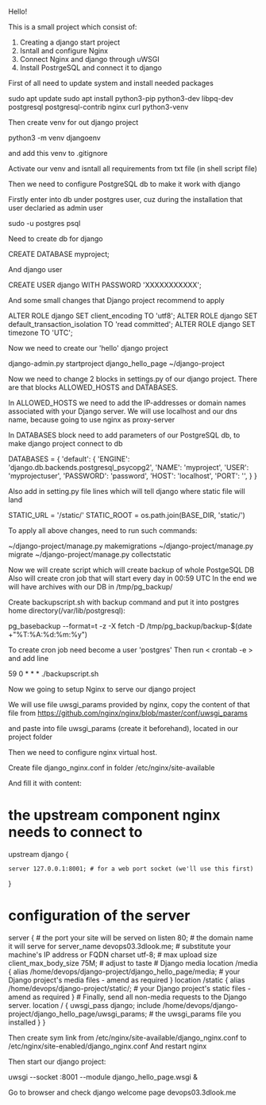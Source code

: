 Hello!

This is a small project which consist of:
1) Creating a django start project 
2) Isntall and configure Nginx 
3) Connect Nginx and django through uWSGI
4) Install PostrgeSQL and connect it to django 



First of all need to update system and install needed packages 

sudo apt update
sudo apt install python3-pip python3-dev libpq-dev postgresql postgresql-contrib nginx curl python3-venv

Then create venv for out django project 

python3 -m venv djangoenv

and add this venv to .gitignore

Activate our venv and isntall all requirements from txt file (in shell script file)

Then we need to configure PostgreSQL db to make it work with django 

Firstly enter into db under postgres user, cuz during the installation that user declaried as admin user

sudo -u postgres psql

Need to create db for django

CREATE DATABASE myproject;

And django user 

CREATE USER django WITH PASSWORD 'XXXXXXXXXXX';

And some small changes that Django project recommend to apply 

ALTER ROLE django SET client_encoding TO 'utf8';
ALTER ROLE django SET default_transaction_isolation TO 'read committed';
ALTER ROLE django SET timezone TO 'UTC';
 


Now we need to create our 'hello' django project 

django-admin.py startproject django_hello_page ~/django-project


Now we need to change 2 blocks in settings.py of our django project. There are that blocks ALLOWED_HOSTS and DATABASES.

In ALLOWED_HOSTS we need to add the IP-addresses or domain names associated with your Django server. 
We will use localhost and our dns name, because going to use nginx as proxy-server

In DATABASES block need to add parameters of our PostgreSQL db, to make django project connect to db

DATABASES = {
    'default': {
        'ENGINE': 'django.db.backends.postgresql_psycopg2',
        'NAME': 'myproject',
        'USER': 'myprojectuser',
        'PASSWORD': 'password',
        'HOST': 'localhost',
        'PORT': '',
    }
}


Also add in setting.py file lines which will tell django where static file will land 

STATIC_URL = '/static/'
STATIC_ROOT = os.path.join(BASE_DIR, 'static/')

To apply all above changes, need to run such commands:

~/django-project/manage.py makemigrations
~/django-project/manage.py migrate
~/django-project/manage.py collectstatic



Now we will create script which will create backup of whole PostgeSQL DB
Also will create cron job that will start every day in 00:59 UTC 
In the end we will have archives with our DB in /tmp/pg_backup/

Create backupscript.sh with backup command and put it into postgres home directory(/var/lib/postgresql):

pg_basebackup --format=t -z -X fetch -D /tmp/pg_backup/backup-$(date +"%T:%A:%d:%m:%y")

To create cron job need become a user 'postgres'
Then run  < crontab -e > and add line 

59 0 * * * ./backupscript.sh



Now we going to setup Nginx to serve our django project 

We will use file uwsgi_params provided by nginx, copy the content of that file from 
https://github.com/nginx/nginx/blob/master/conf/uwsgi_params

and paste into file uwsgi_params (create it beforehand), located in our project folder

Then we need to configure nginx virtual host. 

Create file django_nginx.conf in folder /etc/nginx/site-available

And fill it with content: 

# the upstream component nginx needs to connect to
upstream django {
    
    server 127.0.0.1:8001; # for a web port socket (we'll use this first)
}
# configuration of the server
server {
    # the port your site will be served on
    listen      80;
    # the domain name it will serve for
    server_name devops03.3dlook.me; # substitute your machine's IP address or FQDN
    charset     utf-8;
    # max upload size
    client_max_body_size 75M;   # adjust to taste
    # Django media
    location /media  {
        alias /home/devops/django-project/django_hello_page/media;  # your Django project's media files - amend as required
    }
    location /static {
        alias /home/devops/django-project/static/; # your Django project's static files - amend as required
    }
    # Finally, send all non-media requests to the Django server.
    location / {
        uwsgi_pass  django;
        include     /home/devops/django-project/django_hello_page/uwsgi_params; # the uwsgi_params file you installed
    }
}

Then create sym link from /etc/nginx/site-available/django_nginx.conf to /etc/nginx/site-enabled/django_nginx.conf
And restart nginx

Then start our django project: 

uwsgi --socket :8001 --module django_hello_page.wsgi &

Go to browser and check django welcome page devops03.3dlook.me






